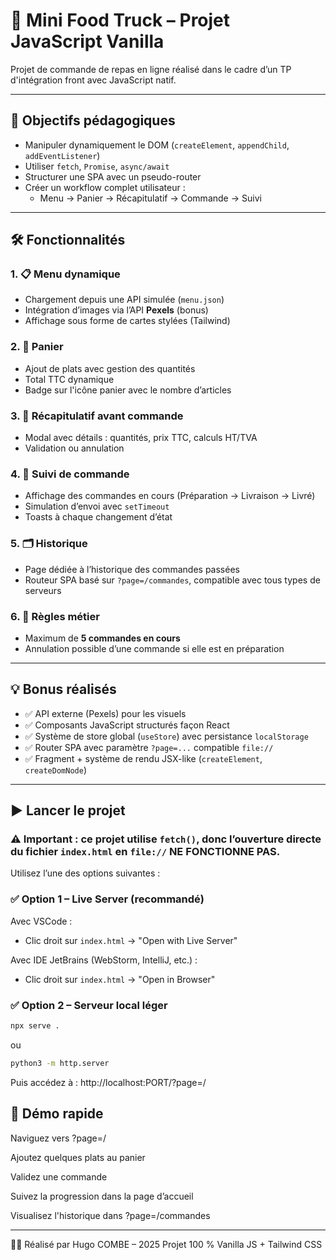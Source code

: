 # 🍔 Mini Food Truck – Projet JavaScript Vanilla

Projet de commande de repas en ligne réalisé dans le cadre d’un TP d'intégration front avec JavaScript natif.

---

## 🎯 Objectifs pédagogiques

- Manipuler dynamiquement le DOM (`createElement`, `appendChild`, `addEventListener`)
- Utiliser `fetch`, `Promise`, `async/await`
- Structurer une SPA avec un pseudo-router
- Créer un workflow complet utilisateur :
    - Menu → Panier → Récapitulatif → Commande → Suivi

---

## 🛠️ Fonctionnalités

### 1. 📋 Menu dynamique
- Chargement depuis une API simulée (`menu.json`)
- Intégration d’images via l’API **Pexels** (bonus)
- Affichage sous forme de cartes stylées (Tailwind)

### 2. 🛒 Panier
- Ajout de plats avec gestion des quantités
- Total TTC dynamique
- Badge sur l'icône panier avec le nombre d’articles

### 3. 🧾 Récapitulatif avant commande
- Modal avec détails : quantités, prix TTC, calculs HT/TVA
- Validation ou annulation

### 4. 🚚 Suivi de commande
- Affichage des commandes en cours (Préparation → Livraison → Livré)
- Simulation d’envoi avec `setTimeout`
- Toasts à chaque changement d’état

### 5. 🗂 Historique
- Page dédiée à l’historique des commandes passées
- Routeur SPA basé sur `?page=/commandes`, compatible avec tous types de serveurs

### 6. 🔐 Règles métier
- Maximum de **5 commandes en cours**
- Annulation possible d’une commande si elle est en préparation

---

## 💡 Bonus réalisés

- ✅ API externe (Pexels) pour les visuels
- ✅ Composants JavaScript structurés façon React
- ✅ Système de store global (`useStore`) avec persistance `localStorage`
- ✅ Router SPA avec paramètre `?page=...` compatible `file://`
- ✅ Fragment + système de rendu JSX-like (`createElement`, `createDomNode`)

---

## ▶️ Lancer le projet

### ⚠️ Important : ce projet utilise `fetch()`, donc **l’ouverture directe du fichier `index.html` en `file://` NE FONCTIONNE PAS**.

Utilisez l’une des options suivantes :

### ✅ Option 1 – Live Server (recommandé)

Avec VSCode :
- Clic droit sur `index.html` → "Open with Live Server"

Avec IDE JetBrains (WebStorm, IntelliJ, etc.) :
- Clic droit sur `index.html` → "Open in Browser"

### ✅ Option 2 – Serveur local léger


```bash
npx serve .
```
ou
```bash
python3 -m http.server
```
Puis accédez à :
http://localhost:PORT/?page=/

## 🧪 Démo rapide
Naviguez vers ?page=/

Ajoutez quelques plats au panier

Validez une commande

Suivez la progression dans la page d’accueil

Visualisez l'historique dans ?page=/commandes

---

👨‍💻 Réalisé par
Hugo COMBE – 2025
Projet 100 % Vanilla JS + Tailwind CSS